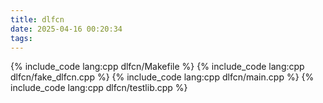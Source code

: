 ```yaml
---
title: dlfcn
date: 2025-04-16 00:20:34
tags:
---
```


{% include_code lang:cpp dlfcn/Makefile %}
{% include_code lang:cpp dlfcn/fake_dlfcn.cpp %}
{% include_code lang:cpp dlfcn/main.cpp %}
{% include_code lang:cpp dlfcn/testlib.cpp %}
